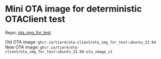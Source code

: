 # Mini OTA image for deterministic OTAClient test

Repo: [ota_img_for_test](https://github.com/tier4/ota-client/pkgs/container/ota-client%2Fota_img_for_test)

Old OTA image: `ghcr.io/tier4/ota-client/ota_img_for_test:ubuntu_22.04`
New OTA image: `ghcr.io/tier4/ota-client/ota_img_for_test:ubuntu_22.04-ota_image_v1`
